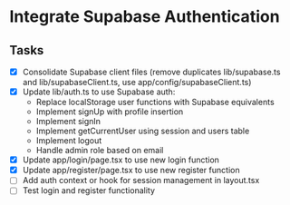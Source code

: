 # Integrate Supabase Authentication

## Tasks
- [x] Consolidate Supabase client files (remove duplicates lib/supabase.ts and lib/supabaseClient.ts, use app/config/supabaseClient.ts)
- [x] Update lib/auth.ts to use Supabase auth:
  - Replace localStorage user functions with Supabase equivalents
  - Implement signUp with profile insertion
  - Implement signIn
  - Implement getCurrentUser using session and users table
  - Implement logout
  - Handle admin role based on email
- [x] Update app/login/page.tsx to use new login function
- [x] Update app/register/page.tsx to use new register function
- [ ] Add auth context or hook for session management in layout.tsx
- [ ] Test login and register functionality
